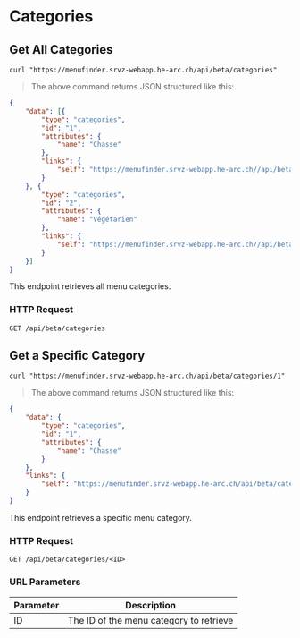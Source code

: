 # Categories

## Get All Categories

```shell
curl "https://menufinder.srvz-webapp.he-arc.ch/api/beta/categories"
```

> The above command returns JSON structured like this:

```json
{
	"data": [{
		"type": "categories",
		"id": "1",
		"attributes": {
			"name": "Chasse"
		},
		"links": {
			"self": "https://menufinder.srvz-webapp.he-arc.ch//api/beta/categories/1"
		}
	}, {
		"type": "categories",
		"id": "2",
		"attributes": {
			"name": "Végétarien"
		},
		"links": {
			"self": "https://menufinder.srvz-webapp.he-arc.ch//api/beta/categories/2"
		}
	}]
}
```

This endpoint retrieves all menu categories.

### HTTP Request

`GET /api/beta/categories`


## Get a Specific Category

```shell
curl "https://menufinder.srvz-webapp.he-arc.ch/api/beta/categories/1"
```

> The above command returns JSON structured like this:

```json
{
	"data": {
		"type": "categories",
		"id": "1",
		"attributes": {
			"name": "Chasse"
		}
	},
	"links": {
		"self": "https://menufinder.srvz-webapp.he-arc.ch/api/beta/categories/1"
	}
}
```

This endpoint retrieves a specific menu category.

### HTTP Request

`GET /api/beta/categories/<ID>`

### URL Parameters

Parameter | Description
--------- | -----------
ID | The ID of the menu category to retrieve

